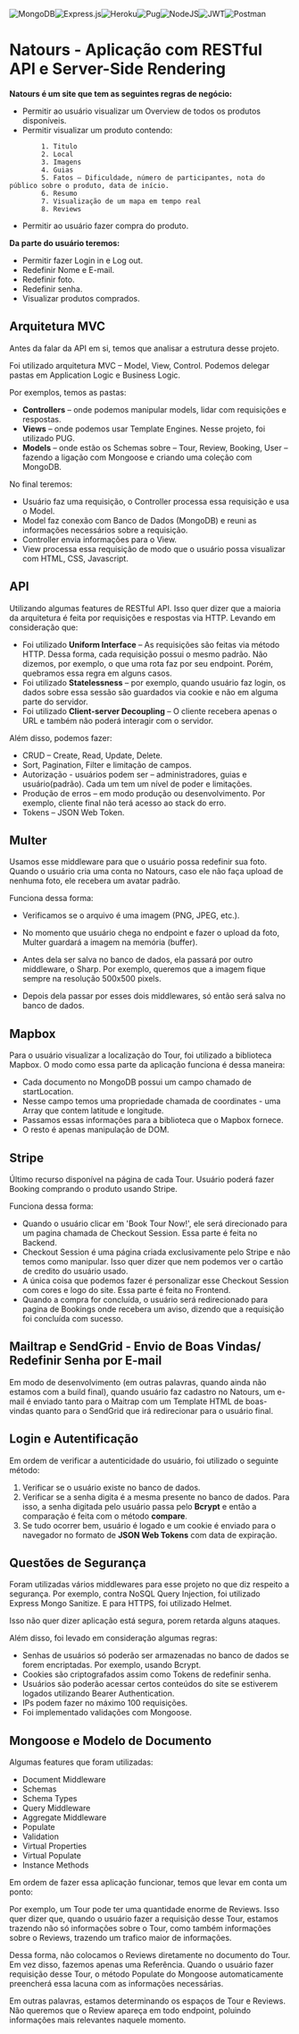 ![MongoDB](https://img.shields.io/badge/MongoDB-%234ea94b.svg?style=for-the-badge&logo=mongodb&logoColor=white)![Express.js](https://img.shields.io/badge/express.js-%23404d59.svg?style=for-the-badge&logo=express&logoColor=%2361DAFB)![Heroku](https://img.shields.io/badge/heroku-%23430098.svg?style=for-the-badge&logo=heroku&logoColor=white)![Pug](https://img.shields.io/badge/Pug-FFF?style=for-the-badge&logo=pug&logoColor=A86454)![NodeJS](https://img.shields.io/badge/node.js-6DA55F?style=for-the-badge&logo=node.js&logoColor=white)![JWT](https://img.shields.io/badge/JWT-black?style=for-the-badge&logo=JSON%20web%20tokens)![Postman](https://img.shields.io/badge/Postman-FF6C37?style=for-the-badge&logo=postman&logoColor=white)

# Natours - Aplicação com RESTful API e Server-Side Rendering

**Natours é um site que tem as seguintes regras de negócio:**

- Permitir ao usuário visualizar um Overview de todos os produtos disponíveis.
- Permitir visualizar um produto contendo:

```
        1. Titulo
        2. Local
        3. Imagens
        4. Guias
        5. Fatos – Dificuldade, número de participantes, nota do público sobre o produto, data de início.
        6. Resumo
        7. Visualização de um mapa em tempo real
        8. Reviews
```

- Permitir ao usuário fazer compra do produto.

**Da parte do usuário teremos:**

- Permitir fazer Login in e Log out.
- Redefinir Nome e E-mail.
- Redefinir foto.
- Redefinir senha.
- Visualizar produtos comprados.

## **Arquitetura MVC**

Antes da falar da API em si, temos que analisar a estrutura desse projeto.

Foi utilizado arquitetura MVC – Model, View, Control. Podemos delegar pastas em Application Logic e Business Logic.

Por exemplos, temos as pastas:

- **Controllers** – onde podemos manipular models, lidar com requisições e respostas.
- **Views** – onde podemos usar Template Engines. Nesse projeto, foi utilizado PUG.
- **Models** – onde estão os Schemas sobre – Tour, Review, Booking, User – fazendo a ligação com Mongoose e criando uma coleção com MongoDB.

No final teremos:

- Usuário faz uma requisição, o Controller processa essa requisição e usa o Model.
- Model faz conexão com Banco de Dados (MongoDB) e reuni as informações necessários sobre a requisição.
- Controller envia informações para o View.
- View processa essa requisição de modo que o usuário possa visualizar com HTML, CSS, Javascript.

## **API**

Utilizando algumas features de RESTful API. Isso quer dizer que a maioria da arquitetura é feita por requisições e respostas via HTTP. Levando em consideração que:

- Foi utilizado **Uniform Interface** – As requisições são feitas via método HTTP. Dessa forma, cada requisição possui o mesmo padrão. Não dizemos, por exemplo, o que uma rota faz por seu endpoint. Porém, quebramos essa regra em alguns casos.
- Foi utilizado **Statelessness** – por exemplo, quando usuário faz login, os dados sobre essa sessão são guardados via cookie e não em alguma parte do servidor.
- Foi utilizado **Client-server Decoupling** – O cliente recebera apenas o URL e também não poderá interagir com o servidor.

Além disso, podemos fazer:

- CRUD – Create, Read, Update, Delete.
- Sort, Pagination, Filter e limitação de campos.
- Autorização - usuários podem ser – administradores, guias e usuário(padrão). Cada um tem um nível de poder e limitações.
- Produção de erros – em modo produção ou desenvolvimento. Por exemplo, cliente final não terá acesso ao stack do erro.
- Tokens – JSON Web Token.

## **Multer**

Usamos esse middleware para que o usuário possa redefinir sua foto. Quando o usuário cria uma conta no Natours, caso ele não faça upload de nenhuma foto, ele recebera um avatar padrão.

Funciona dessa forma:

- Verificamos se o arquivo é uma imagem (PNG, JPEG, etc.).

- No momento que usuário chega no endpoint e fazer o upload da foto, Multer guardará a imagem na memória (buffer).
- Antes dela ser salva no banco de dados, ela passará por outro middleware, o Sharp. Por exemplo, queremos que a imagem fique sempre na resolução 500x500 pixels.
- Depois dela passar por esses dois middlewares, só então será salva no banco de dados.

## **Mapbox**

Para o usuário visualizar a localização do Tour, foi utilizado a biblioteca Mapbox. O modo como essa parte da aplicação funciona é dessa maneira:

- Cada documento no MongoDB possui um campo chamado de startLocation.
- Nesse campo temos uma propriedade chamada de coordinates - uma Array que contem latitude e longitude.
- Passamos essas informações para a biblioteca que o Mapbox fornece.
- O resto é apenas manipulação de DOM.

## **Stripe**

Último recurso disponível na página de cada Tour. Usuário poderá fazer Booking comprando o produto usando Stripe.

Funciona dessa forma:

- Quando o usuário clicar em &#39;Book Tour Now!&#39;, ele será direcionado para um pagina chamada de Checkout Session. Essa parte é feita no Backend.
- Checkout Session é uma página criada exclusivamente pelo Stripe e não temos como manipular. Isso quer dizer que nem podemos ver o cartão de credito do usuário usado.
- A única coisa que podemos fazer é personalizar esse Checkout Session com cores e logo do site. Essa parte é feita no Frontend.
- Quando a compra for concluída, o usuário será redirecionado para pagina de Bookings onde recebera um aviso, dizendo que a requisição foi concluída com sucesso.

## **Mailtrap e SendGrid -** Envio de Boas Vindas/ Redefinir Senha por E-mail

Em modo de desenvolvimento (em outras palavras, quando ainda não estamos com a build final), quando usuário faz cadastro no Natours, um e-mail é enviado tanto para o Maitrap com um Template HTML de boas-vindas quanto para o SendGrid que irá redirecionar para o usuário final.

## **Login e Autentificação**

Em ordem de verificar a autenticidade do usuário, foi utilizado o seguinte método:

1. Verificar se o usuário existe no banco de dados.
2. Verificar se a senha digita é a mesma presente no banco de dados. Para isso, a senha digitada pelo usuário passa pelo **Bcrypt** e então a comparação é feita com o método **compare**.
3. Se tudo ocorrer bem, usuário é logado e um cookie é enviado para o navegador no formato de **JSON Web Tokens** com data de expiração.

## **Questões de Segurança**

Foram utilizadas vários middlewares para esse projeto no que diz respeito a segurança. Por exemplo, contra NoSQL Query Injection, foi utilizado Express Mongo Sanitize. E para HTTPS, foi utilizado Helmet.

Isso não quer dizer aplicação está segura, porem retarda alguns ataques.

Além disso, foi levado em consideração algumas regras:

- Senhas de usuários só poderão ser armazenadas no banco de dados se forem encriptadas. Por exemplo, usando Bcrypt.
- Cookies são criptografados assim como Tokens de redefinir senha.
- Usuários são poderão acessar certos conteúdos do site se estiverem logados utilizando Bearer Authentication.
- IPs podem fazer no máximo 100 requisições.
- Foi implementado validações com Mongoose.

## **Mongoose e Modelo de Documento**

Algumas features que foram utilizadas:

- Document Middleware
- Schemas
- Schema Types
- Query Middleware
- Aggregate Middleware
- Populate
- Validation
- Virtual Properties
- Virtual Populate
- Instance Methods

Em ordem de fazer essa aplicação funcionar, temos que levar em conta um ponto:

Por exemplo, um Tour pode ter uma quantidade enorme de Reviews. Isso quer dizer que, quando o usuário fazer a requisição desse Tour, estamos trazendo não só informações sobre o Tour, como também informações sobre o Reviews, trazendo um trafico maior de informações.

Dessa forma, não colocamos o Reviews diretamente no documento do Tour. Em vez disso, fazemos apenas uma Referência. Quando o usuário fazer requisição desse Tour, o método Populate do Mongoose automaticamente preencherá essa lacuna com as informações necessárias.

Em outras palavras, estamos determinando os espaços de Tour e Reviews. Não queremos que o Review apareça em todo endpoint, poluindo informações mais relevantes naquele momento.
